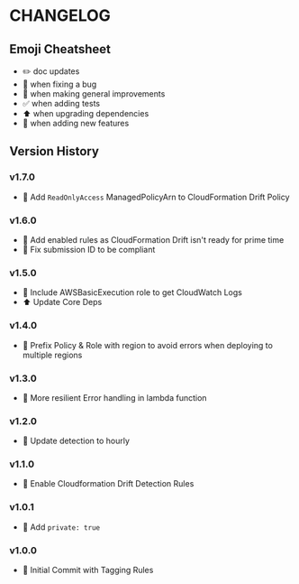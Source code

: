 # CHANGELOG

## Emoji Cheatsheet
- :pencil2: doc updates
- :bug: when fixing a bug
- :rocket: when making general improvements
- :white_check_mark: when adding tests
- :arrow_up: when upgrading dependencies
- :tada: when adding new features

## Version History

### v1.7.0

- :rocket: Add `ReadOnlyAccess` ManagedPolicyArn to CloudFormation Drift Policy

### v1.6.0

- :rocket: Add enabled rules as CloudFormation Drift isn't ready for prime time
- :bug: Fix submission ID to be compliant

### v1.5.0

- :rocket: Include AWSBasicExecution role to get CloudWatch Logs
- :arrow_up: Update Core Deps

### v1.4.0

- :rocket: Prefix Policy & Role with region to avoid errors when deploying to multiple regions

### v1.3.0

- :rocket: More resilient Error handling in lambda function

### v1.2.0

- :rocket: Update detection to hourly

### v1.1.0

- :tada: Enable Cloudformation Drift Detection Rules

### v1.0.1

- :rocket: Add `private: true`

### v1.0.0

- :rocket: Initial Commit with Tagging Rules

